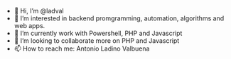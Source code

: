 - 👋 Hi, I’m @ladval
- 👀 I’m interested in backend promgramming, automation, algorithms and web apps.
- 🌱 I’m currently work with Powershell, PHP and Javascript
- 💞️ I’m looking to collaborate more on PHP and Javascript
- 📫 How to reach me: Antonio Ladino Valbuena

<!---
ladval/ladval is a ✨ special ✨ repository because its `README.md` (this file) appears on your GitHub profile.
You can click the Preview link to take a look at your changes.
--->
